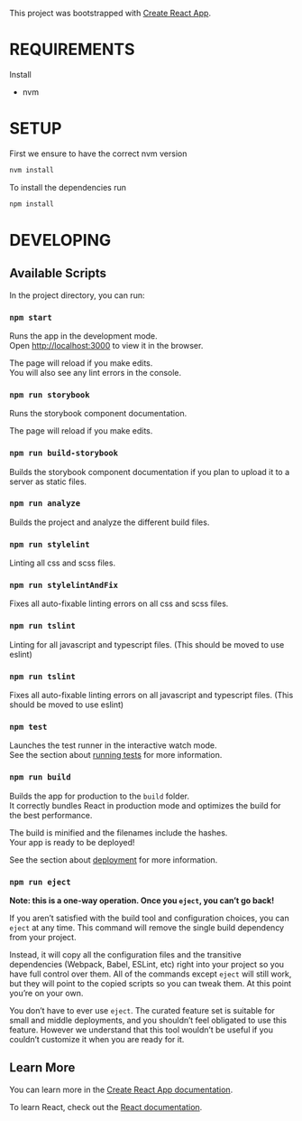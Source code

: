 This project was bootstrapped with [Create React App](https://github.com/facebook/create-react-app).

# REQUIREMENTS

Install

- nvm

# SETUP

First we ensure to have the correct nvm version

```bash
nvm install
```

To install the dependencies run

```bash
npm install
```

# DEVELOPING

## Available Scripts

In the project directory, you can run:

### `npm start`

Runs the app in the development mode.<br />
Open [http://localhost:3000](http://localhost:3000) to view it in the browser.

The page will reload if you make edits.<br />
You will also see any lint errors in the console.

### `npm run storybook`

Runs the storybook component documentation.<br />

The page will reload if you make edits.<br />

### `npm run build-storybook`

Builds the storybook component documentation if you plan to upload it to a server as static files.<br />

### `npm run analyze`

Builds the project and analyze the different build files.<br />

### `npm run stylelint`

Linting all css and scss files.<br />

### `npm run stylelintAndFix`

Fixes all auto-fixable linting errors on all css and scss files.<br />

### `npm run tslint`

Linting for all javascript and typescript files. (This should be moved to use eslint)<br />

### `npm run tslint`

Fixes all auto-fixable linting errors on all javascript and typescript files. (This should be moved to use eslint)<br />

### `npm test`

Launches the test runner in the interactive watch mode.<br />
See the section about [running tests](https://facebook.github.io/create-react-app/docs/running-tests) for more information.

### `npm run build`

Builds the app for production to the `build` folder.<br />
It correctly bundles React in production mode and optimizes the build for the best performance.

The build is minified and the filenames include the hashes.<br />
Your app is ready to be deployed!

See the section about [deployment](https://facebook.github.io/create-react-app/docs/deployment) for more information.

### `npm run eject`

**Note: this is a one-way operation. Once you `eject`, you can’t go back!**

If you aren’t satisfied with the build tool and configuration choices, you can `eject` at any time. This command will remove the single build dependency from your project.

Instead, it will copy all the configuration files and the transitive dependencies (Webpack, Babel, ESLint, etc) right into your project so you have full control over them. All of the commands except `eject` will still work, but they will point to the copied scripts so you can tweak them. At this point you’re on your own.

You don’t have to ever use `eject`. The curated feature set is suitable for small and middle deployments, and you shouldn’t feel obligated to use this feature. However we understand that this tool wouldn’t be useful if you couldn’t customize it when you are ready for it.

## Learn More

You can learn more in the [Create React App documentation](https://facebook.github.io/create-react-app/docs/getting-started).

To learn React, check out the [React documentation](https://reactjs.org/).
